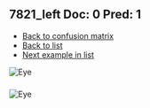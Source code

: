 ## 7821_left Doc: 0 Pred: 1
- [Back to confusion matrix](https://github.com/juliandewit/kaggle_retinopathy/blob/master/matrix.md)
- [Back to list](https://github.com/juliandewit/kaggle_retinopathy/blob/master/lists/01/list.md)
- [Next example in list](https://github.com/juliandewit/kaggle_retinopathy/blob/master/lists/01/78/7822_right.md)

![Eye](https://retinopaty.blob.core.windows.net/size1024/7821_left_0.jpeg)

### 

![Eye]()

